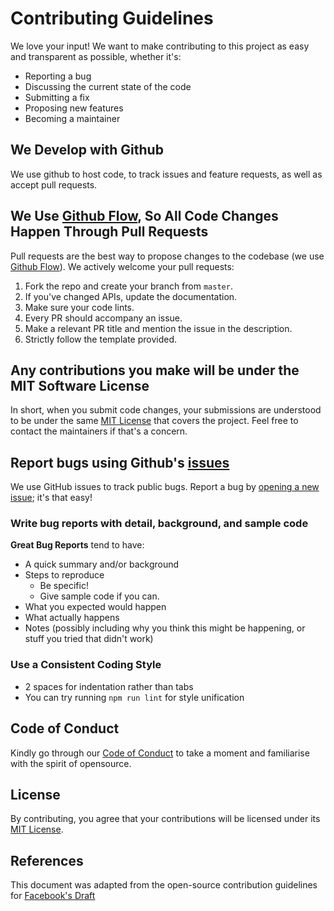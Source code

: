 # Contributing Guidelines

We love your input! We want to make contributing to this project as easy and transparent as possible, whether it's:

- Reporting a bug
- Discussing the current state of the code
- Submitting a fix
- Proposing new features
- Becoming a maintainer

## We Develop with Github

We use github to host code, to track issues and feature requests, as well as accept pull requests.

## We Use [Github Flow](https://guides.github.com/introduction/flow/index.html), So All Code Changes Happen Through Pull Requests

Pull requests are the best way to propose changes to the codebase (we use [Github Flow](https://guides.github.com/introduction/flow/index.html)). We actively welcome your pull requests:

1. Fork the repo and create your branch from `master`.
2. If you've changed APIs, update the documentation.
3. Make sure your code lints.
4. Every PR should accompany an issue.
5. Make a relevant PR title and mention the issue in the description.
6. Strictly follow the template provided.

## Any contributions you make will be under the MIT Software License

In short, when you submit code changes, your submissions are understood to be under the same [MIT License](https://github.com/houseofgeeks/cehg/blob/master/LICENSE) that covers the project. Feel free to contact the maintainers if that's a concern.

## Report bugs using Github's [issues](https://github.com/houseofgeeks/cehg/issues)

We use GitHub issues to track public bugs. Report a bug by [opening a new issue](https://github.com/houseofgeeks/cehg/issues); it's that easy!

### Write bug reports with detail, background, and sample code

**Great Bug Reports** tend to have:

- A quick summary and/or background
- Steps to reproduce
  - Be specific!
  - Give sample code if you can.
- What you expected would happen
- What actually happens
- Notes (possibly including why you think this might be happening, or stuff you tried that didn't work)

### Use a Consistent Coding Style

- 2 spaces for indentation rather than tabs
- You can try running `npm run lint` for style unification

## Code of Conduct

Kindly go through our [Code of Conduct](https://github.com/houseofgeeks/cehg/blob/master/CODE_OF_CONDUCT.md) to take a moment and familiarise with the spirit of opensource.

## License

By contributing, you agree that your contributions will be licensed under its [MIT License](https://github.com/houseofgeeks/cehg/blob/master/LICENSE).

## References

This document was adapted from the open-source contribution guidelines for [Facebook's Draft](https://github.com/facebook/draft-js/blob/a9316a723f9e918afde44dea68b5f9f39b7d9b00/CONTRIBUTING.md)
